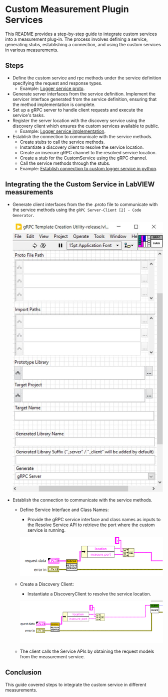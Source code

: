 # Custom Measurement Plugin Services

This README provides a step-by-step guide to integrate custom services into a measurement plug-in.
The process involves defining a service, generating stubs, establishing a connection, and using
the custom services in various measurements.

## Steps

- Define the custom service and rpc methods under the service definition specifying the request and
  response types.
  - Example:
  [Logger service proto](../src/csv_logger/log_measurement.proto).
- Generate server interfaces from the service definition. Implement the servicer interface generated
  from the service definition, ensuring that the method implementation is complete.
- Set up a gRPC server to handle client requests and execute the service's tasks.
- Register the server location with the discovery service using the discovery client which ensures the
  custom services available to public.
  - Example:
  [Logger service implementation](../src/csv_logger/logger_service.py).
- Establish the connection to communicate with the service methods.
  - Create stubs to call the service methods.
  - Instantiate a discovery client to resolve the service location.
  - Create an insecure gRPC channel to the resolved service location.
  - Create a stub for the CustomService using the gRPC channel.
  - Call the service methods through the stubs.
  - Example:
  [Establish connection to custom logger service in python](../measurements/python_measurement/measurement.py).

## Integrating the the Custom Service in LabVIEW measurements

- Generate client interfaces from the the .proto file to communicate with the service methods using
  the `gRPC Server-Client [2] - Code Generator`.

  !["gRPC Server-Client [2] - Code Generator](gRPC_server_client_generator.JPG)

- Establish the connection to communicate with the service methods.
  - Define Service Interface and Class Names:
    - Provide the gRPC service interface and class names as inputs to the Resolve Service API to
      retrieve the port where the custom service is running.

    !["Get_Port"](define_service.png)

  - Create a Discovery Client:
    - Instantiate a DiscoveryClient to resolve the service location.

    !["Create_Client"](create_client.png)

  - The client calls the Service APIs by obtaining the request models from the measurement service.

## Conclusion

This guide covered steps to integrate the custom service in different measurements.
